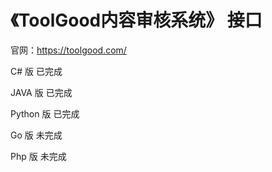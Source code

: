 # 《ToolGood内容审核系统》 接口

官网：https://toolgood.com/


C# 版 已完成

JAVA 版 已完成

Python 版 已完成

Go 版 未完成

Php 版 未完成
